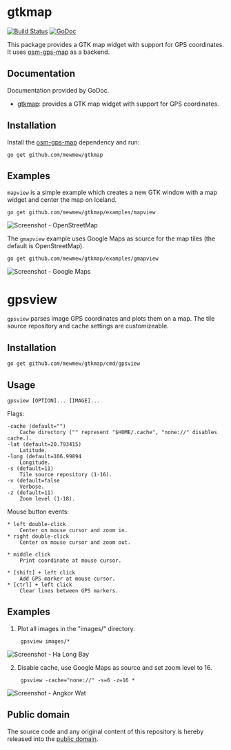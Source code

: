 # gtkmap

[![Build Status](https://travis-ci.org/mewmew/gtkmap.svg?branch=master)](https://travis-ci.org/mewmew/gtkmap)
[![GoDoc](https://godoc.org/github.com/mewmew/gtkmap?status.svg)](https://godoc.org/github.com/mewmew/gtkmap)

This package provides a GTK map widget with support for GPS coordinates. It uses [osm-gps-map] as a backend.

[osm-gps-map]: https://nzjrs.github.io/osm-gps-map/

## Documentation

Documentation provided by GoDoc.

   - [gtkmap]: provides a GTK map widget with support for GPS coordinates.

[gtkmap]: https://godoc.org/github.com/mewmew/gtkmap

## Installation

Install the [osm-gps-map] dependency and run:

```
go get github.com/mewmew/gtkmap
```

## Examples

`mapview` is a simple example which creates a new GTK window with a map widget and center the map on Iceland.

```
go get github.com/mewmew/gtkmap/examples/mapview
```

![Screenshot - OpenStreetMap](https://raw.githubusercontent.com/mewmew/gtkmap/master/examples/mapview/mapview.png)

The `gmapview` example uses Google Maps as source for the map tiles (the default is OpenStreetMap).

```
go get github.com/mewmew/gtkmap/examples/gmapview
```

![Screenshot - Google Maps](https://raw.githubusercontent.com/mewmew/gtkmap/master/examples/gmapview/gmapview.png)

# gpsview

`gpsview` parses image GPS coordinates and plots them on a map. The tile source repository and cache settings are customizeable.

## Installation

```
go get github.com/mewmew/gtkmap/cmd/gpsview
```

## Usage

```
gpsview [OPTION]... [IMAGE]...
```

Flags:

```
-cache (default="")
	Cache directory ("" represent "$HOME/.cache", "none://" disables cache.).
-lat (default=20.793415)
	Latitude.
-long (default=106.99894
	Longitude.
-s (default=11)
	Tile source repository (1-16).
-v (default=false
	Verbose.
-z (default=11)
	Zoom level (1-18).
```

Mouse button events:

```
* left double-click
	Center on mouse cursor and zoom in.
* right double-click
	Center on mouse cursor and zoom out.

* middle click
	Print coordinate at mouse cursor.

* [shift] + left click
	Add GPS marker at mouse cursor.
* [ctrl] + left click
	Clear lines between GPS markers.
```


## Examples

1. Plot all images in the "images/" directory.

		gpsview images/*

![Screenshot - Ha Long Bay](https://raw.githubusercontent.com/mewmew/gtkmap/master/cmd/gpsview/gpsview1.png)

2. Disable cache, use Google Maps as source and set zoom level to 16.

		gpsview -cache="none://" -s=6 -z=16 *

![Screenshot - Angkor Wat](https://raw.githubusercontent.com/mewmew/gtkmap/master/cmd/gpsview/gpsview2.png)

## Public domain

The source code and any original content of this repository is hereby released into the [public domain].

[public domain]: https://creativecommons.org/publicdomain/zero/1.0/
